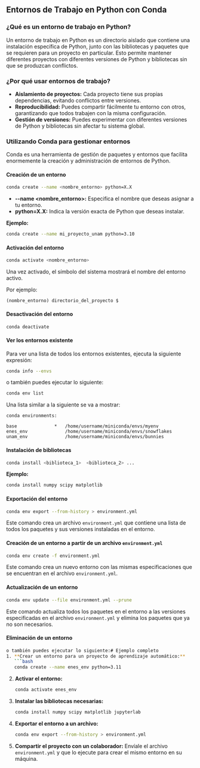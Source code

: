 ## Entornos de Trabajo en Python con Conda

### ¿Qué es un entorno de trabajo en Python?
Un entorno de trabajo en Python es un directorio aislado que contiene una instalación específica de Python, junto con las bibliotecas y paquetes que se requieren para un proyecto en particular. Esto permite mantener diferentes proyectos con diferentes versiones de Python y bibliotecas sin que se produzcan conflictos.

### ¿Por qué usar entornos de trabajo?
* **Aislamiento de proyectos:** Cada proyecto tiene sus propias dependencias, evitando conflictos entre versiones.
* **Reproducibilidad:** Puedes compartir fácilmente tu entorno con otros, garantizando que todos trabajen con la misma configuración.
* **Gestión de versiones:** Puedes experimentar con diferentes versiones de Python y bibliotecas sin afectar tu sistema global.

### Utilizando Conda para gestionar entornos
Conda es una herramienta de gestión de paquetes y entornos que facilita enormemente la creación y administración de entornos de Python.

#### Creación de un entorno
```bash
conda create --name <nombre_entorno> python=X.X
```
* **--name <nombre_entorno>:** Especifica el nombre que deseas asignar a tu entorno.
* **python=X.X:** Indica la versión exacta de Python que deseas instalar.

**Ejemplo:**
```bash
conda create --name mi_proyecto_unam python=3.10
```

#### Activación del entorno
```bash
conda activate <nombre_entorno>
```
Una vez activado, el símbolo del sistema mostrará el nombre del entorno activo.

Por ejemplo:
```shell
(nombre_entorno) directorio_del_proyecto $
```

#### Desactivación del entorno
```bash
conda deactivate
```

#### Ver los entornos existente
Para ver una lista de todos los entornos existentes, ejecuta la siguiente expresión:
```bash
conda info --envs
```
o también puedes ejecutar lo siguiente:
```bash
conda env list
```

Una lista similar a la siguiente se va a mostrar:

```shell
conda environments:

base              *   /home/username/miniconda/envs/myenv
enes_env              /home/username/miniconda/envs/snowflakes
unam_env              /home/username/miniconda/envs/bunnies
```
#### Instalación de bibliotecas
```bash
conda install <biblioteca_1>  <biblioteca_2> ...
```
**Ejemplo:**
```bash
conda install numpy scipy matplotlib
```

#### Exportación del entorno
```bash
conda env export --from-history > environment.yml
```
Este comando crea un archivo `environment.yml` que contiene una lista de todos los paquetes y sus versiones instaladas en el entorno.

#### Creación de un entorno a partir de un archivo `environment.yml`
```bash
conda env create -f environment.yml
```
Este comando crea un nuevo entorno con las mismas especificaciones que se encuentran en el archivo `environment.yml`.

#### Actualización de un entorno
```bash
conda env update --file environment.yml --prune
```
Este comando actualiza todos los paquetes en el entorno a las versiones especificadas en el archivo `environment.yml` y elimina los paquetes que ya no son necesarios.

#### Eliminación de un entorno
```bash
o también puedes ejecutar lo siguiente:# Ejemplo completo
1. **Crear un entorno para un proyecto de aprendizaje automático:**
   ```bash
   conda create --name enes_env python=3.11
   ```
2. **Activar el entorno:**
   ```bash
   conda activate enes_env
   ```
3. **Instalar las bibliotecas necesarias:**
   ```bash
   conda install numpy scipy matplotlib jupyterlab
   ```
4. **Exportar el entorno a un archivo:**
   ```bash
   conda env export --from-history > environment.yml
   ```
5. **Compartir el proyecto con un colaborador:**
   Envíale el archivo `environment.yml` y que lo ejecute para crear el mismo entorno en su máquina.
